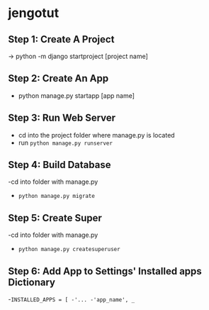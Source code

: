 # jengotut

## Step 1: Create A Project
-> python -m django startproject [project name]

## Step 2: Create An App
- python manage.py startapp [app name]

## Step 3: Run Web Server
- cd into the project folder where manage.py is located
- run `python manage.py runserver`

## Step 4: Build Database
-cd into folder with manage.py
- `python manage.py migrate`

## Step 5: Create Super
-cd into folder with manage.py
- `python manage.py createsuperuser`

## Step 6: Add App to Settings' Installed apps Dictionary
-`INSTALLED_APPS = [
-'...
-'app_name',
_`
